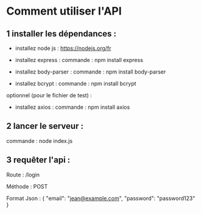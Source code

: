 # Comment utiliser l'API



## 1 installer les dépendances :

- installez node js : 
https://nodejs.org/fr

- installez express :
commande : npm install express

- installez body-parser :
commande : npm install body-parser

- installez bcrypt :
commande : npm install bcrypt

optionnel (pour le fichier de test) :

- installez axios :
commande : npm install axios



## 2 lancer le serveur :

commande : node index.js



## 3 requêter l'api :

Route : /login

Méthode :  POST

Format Json : 
{
  "email": "jean@example.com",
  "password": "password123"
}